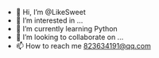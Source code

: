 - 👋 Hi, I’m @LikeSweet
- 👀 I’m interested in ...
- 🌱 I’m currently learning Python
- 💞️ I’m looking to collaborate on ...
- 📫 How to reach me 823634191@qq.com

<!---
LikeSweet/LikeSweet is a ✨ special ✨ repository because its `README.md` (this file) appears on your GitHub profile.
You can click the Preview link to take a look at your changes.
--->

